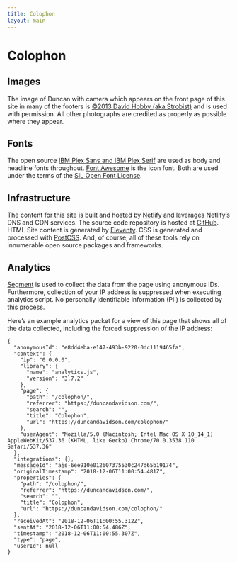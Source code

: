 ```yaml
---
title: Colophon
layout: main
---
```


# Colophon

## Images

The image of Duncan with camera which appears on the front page of this site in many of the footers is [©2013 David Hobby (aka Strobist)](http://strobist.blogspot.com/) and is used with permission. All other photographs are credited as properly as possible where they appear.

## Fonts

The open source [IBM Plex Sans and IBM Plex Serif](https://www.ibm.com/plex) are used as body and headline fonts throughout. [Font Awesome](https://fontawesome.com) is the icon font. Both are used under the terms of the [SIL Open Font License](https://opensource.org/licenses/OFL-1.1).

## Infrastructure

The content for this site is built and hosted by [Netlify](https://www.netlify.com/) and leverages Netlify’s DNS and CDN services. The source code repository is hosted at [GitHub](https://github.com/duncan/duncandavidson.com). HTML Site content is generated by [Eleventy](https://www.11ty.io/). CSS is generated and processed with [PostCSS](https://postcss.org/). And, of course, all of these tools rely on innumerable open source packages and frameworks.

## Analytics

[Segment](https://segment.com/) is used to collect the data from the page using anonymous IDs. Furthermore, collection of your IP address is suppressed when executing analytics script. No personally identifiable information (PII) is collected by this process.

Here’s an example analytics packet for a view of this page that shows all of the data collected, including the forced suppression of the IP address:

```
{
  "anonymousId": "e8dd4eba-e147-493b-9220-0dc1119465fa",
  "context": {
    "ip": "0.0.0.0",
    "library": {
      "name": "analytics.js",
      "version": "3.7.2"
    },
    "page": {
      "path": "/colophon/",
      "referrer": "https://duncandavidson.com/",
      "search": "",
      "title": "Colophon",
      "url": "https://duncandavidson.com/colophon/"
    },
    "userAgent": "Mozilla/5.0 (Macintosh; Intel Mac OS X 10_14_1) AppleWebKit/537.36 (KHTML, like Gecko) Chrome/70.0.3538.110 Safari/537.36"
  },
  "integrations": {},
  "messageId": "ajs-6ee910e012607375530c247d65b19174",
  "originalTimestamp": "2018-12-06T11:00:54.481Z",
  "properties": {
    "path": "/colophon/",
    "referrer": "https://duncandavidson.com/",
    "search": "",
    "title": "Colophon",
    "url": "https://duncandavidson.com/colophon/"
  },
  "receivedAt": "2018-12-06T11:00:55.312Z",
  "sentAt": "2018-12-06T11:00:54.486Z",
  "timestamp": "2018-12-06T11:00:55.307Z",
  "type": "page",
  "userId": null
}
```